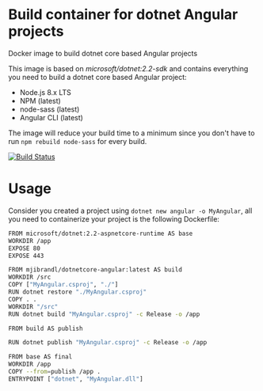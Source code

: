 # Build container for dotnet Angular projects
Docker image to build dotnet core based Angular projects

This image is based on *microsoft/dotnet:2.2-sdk* and contains everything you need to build a dotnet core based Angular project:
* Node.js 8.x LTS
* NPM (latest)
* node-sass (latest)
* Angular CLI (latest)

The image will reduce your build time to a minimum since you don't have to run ```npm rebuild node-sass``` for every build.


[![Build Status](https://dev.azure.com/mjisaak/dockerhub-dotnetcore-angular/_apis/build/status/dockerhub-dotnetcore-angular?branchName=master)](https://dev.azure.com/mjisaak/dockerhub-dotnetcore-angular/_build/latest?definitionId=5&branchName=master)

# Usage

Consider you created a project using ```dotnet new angular -o MyAngular```, all you need to containerize your project is the following Dockerfile:

```bash
FROM microsoft/dotnet:2.2-aspnetcore-runtime AS base
WORKDIR /app
EXPOSE 80
EXPOSE 443

FROM mjibrandl/dotnetcore-angular:latest AS build
WORKDIR /src
COPY ["MyAngular.csproj", "./"]
RUN dotnet restore "./MyAngular.csproj"
COPY . .
WORKDIR "/src"
RUN dotnet build "MyAngular.csproj" -c Release -o /app

FROM build AS publish

RUN dotnet publish "MyAngular.csproj" -c Release -o /app

FROM base AS final
WORKDIR /app
COPY --from=publish /app .
ENTRYPOINT ["dotnet", "MyAngular.dll"]
```